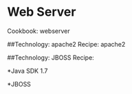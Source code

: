 # Web Server
Cookbook: webserver

##Technology: apache2
Recipe: apache2

##Technology: JBOSS
Recipe:

*Java SDK 1.7

*JBOSS
